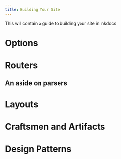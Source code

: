 ```yaml
---
title: Building Your Site
---
```


This will contain a guide to building your site in inkdocs

# Options

# Routers

## An aside on parsers

# Layouts

# Craftsmen and Artifacts

# Design Patterns
